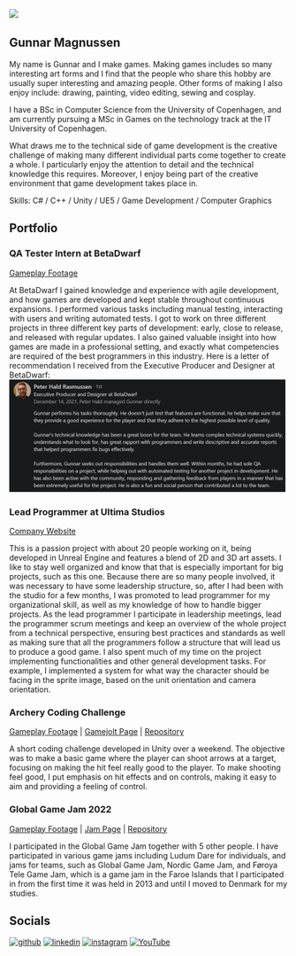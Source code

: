 <img src="https://media.licdn.com/dms/image/C4E16AQGOu8zXjkvTbw/profile-displaybackgroundimage-shrink_350_1400/0/1621885116018?e=1704931200&v=beta&t=yw4ziF4R8v0_UgaB2cwwyh4y1_516dceX1CH2Igz4Ig" width="400">

## Gunnar Magnussen
My name is Gunnar and I make games. Making games includes so many interesting art forms and I find that the people who share this hobby are usually super interesting and amazing people. Other forms of making I also enjoy include: drawing, painting, video editing, sewing and cosplay.

I have a BSc in Computer Science from the University of Copenhagen, and am currently pursuing a MSc in Games on the technology track at the IT University of Copenhagen.

What draws me to the technical side of game development is the creative challenge of making many different individual parts come together to create a whole. I particularly enjoy the attention to detail and the technical knowledge this requires. Moreover, I enjoy being part of the creative environment that game development takes place in.

Skills: C# / C++ / Unity / UE5 / Game Development / Computer Graphics

## Portfolio
### QA Tester Intern at BetaDwarf
[Gameplay Footage](https://youtu.be/jnanZINpmwo)

At BetaDwarf I gained knowledge and experience with agile development, and how games are developed and kept stable throughout continuous expansions. I performed various tasks including manual testing, interacting with users and writing automated tests. I got to work on three different projects in three different key parts of development: early, close to release, and released with regular updates. I also gained valuable insight into how games are made in a professional setting, and exactly what competencies are required of the best programmers in this industry.
Here is a letter of recommendation I received from the Executive Producer and Designer at BetaDwarf:
<img src='https://github.com/Raestkjoot/Raestkjoot/blob/main/Recommendation.png' alt='recommendation' width='500'>

### Lead Programmer at Ultima Studios
[Company Website](https://ultimastudios.com/)

This is a passion project with about 20 people working on it, being developed in Unreal Engine and features a blend of 2D and 3D art assets.
I like to stay well organized and know that that is especially important for big projects, such as this one. Because there are so many people involved, it was necessary to have some leadership structure, so, after I had been with the studio for a few months, I was promoted to lead programmer for my organizational skill, as well as my knowledge of how to handle bigger projects. As the lead programmer I participate in leadership meetings, lead the programmer scrum meetings and keep an overview of the whole project from a technical perspective, ensuring best practices and standards as well as making sure that all the programmers follow a structure that will lead us to produce a good game. I also spent much of my time on the project implementing functionalities and other general development tasks. For example, I implemented a system for what way the character should be facing in the sprite image, based on the unit orientation and camera orientation. 

### Archery Coding Challenge
[Gameplay Footage](https://youtu.be/3TggdjfaaHw)
 | [Gamejolt Page](https://gamejolt.com/games/archeryCodeCh/628090)
 | [Repository](https://github.com/Raestkjoot/ArcheryCodingChallenge)

A short coding challenge developed in Unity over a weekend. The objective was to make a basic game where the player can shoot arrows at a target, focusing on making the hit feel really good to the player. To make shooting feel good, I put emphasis on  hit effects and on controls, making it easy to aim and providing a feeling of control.

### Global Game Jam 2022
[Gameplay Footage](https://youtu.be/ypD3zoMSCNM)
 | [Jam Page](https://globalgamejam.org/2022/games/last-walk-9)
 | [Repository](https://github.com/Raestkjoot/GGJ22)
 
I participated in the Global Game Jam together with 5 other people.
I have participated in various game jams including Ludum Dare for individuals, and jams for teams, such as Global Game Jam, Nordic Game Jam, and Føroya Tele Game Jam, which is a game jam in the Faroe Islands that I participated in from the first time it was held in 2013 and until I moved to Denmark for my studies.

## Socials

[<img src='https://cdn.jsdelivr.net/npm/simple-icons@3.0.1/icons/github.svg' alt='github' height='40'>](https://github.com/Raestkjoot)  [<img src='https://cdn.jsdelivr.net/npm/simple-icons@3.0.1/icons/linkedin.svg' alt='linkedin' height='40'>](https://www.linkedin.com/in/gunnar-magnussen-2b2701197/)  [<img src='https://cdn.jsdelivr.net/npm/simple-icons@3.0.1/icons/instagram.svg' alt='instagram' height='40'>](https://www.instagram.com/gunnvarn/)  [<img src='https://cdn.jsdelivr.net/npm/simple-icons@3.0.1/icons/youtube.svg' alt='YouTube' height='40'>](https://www.youtube.com/channel/UCmSU_-dogrw5hpArPNgaegQ)  
